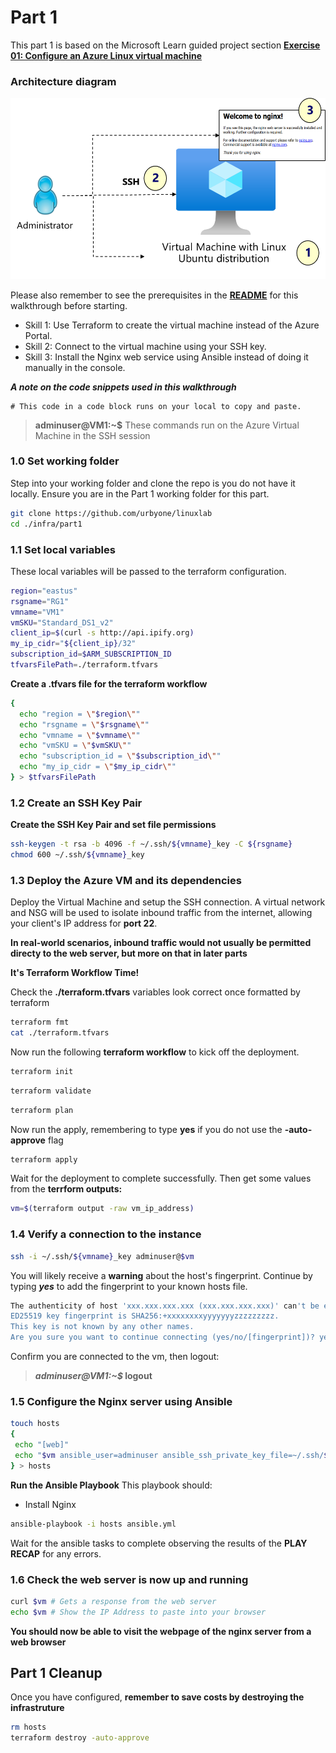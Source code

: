 # Part 1

This part 1 is based on the Microsoft Learn guided project section **[Exercise 01: Configure an Azure Linux virtual machine](https://microsoftlearning.github.io/Deploy-and-administer-Linux-virtual-machines-in-Azure/Instructions/Labs/Lab01-configure-vms.html)**

### Architecture diagram

![VM](../../images/lab01.png)

Please also remember to see the prerequisites in the **[README](../../README.md)** for this walkthrough before starting.

- Skill 1: Use Terraform to create the virtual machine instead of the Azure Portal.
- Skill 2: Connect to the virtual machine using your SSH key.
- Skill 3: Install the Nginx web service using Ansible instead of doing it manually in the console.

**_A note on the code snippets used in this walkthrough_**


```
# This code in a code block runs on your local to copy and paste.
```

> **adminuser@VM1:~$** These commands run on the Azure Virtual Machine in the SSH session

### 1.0 Set working folder
Step into your working folder and clone the repo is you do not have it locally. Ensure you are in the Part 1 working folder for this part.

```sh
git clone https://github.com/urbyone/linuxlab
cd ./infra/part1
```

### 1.1 Set local variables
These local variables will be passed to the terraform configuration. 

```sh
region="eastus"
rsgname="RG1"
vmname="VM1"
vmSKU="Standard_DS1_v2"
client_ip=$(curl -s http://api.ipify.org)
my_ip_cidr="${client_ip}/32"
subscription_id=$ARM_SUBSCRIPTION_ID
tfvarsFilePath=./terraform.tfvars
```

**Create a .tfvars file for the terraform workflow**


```sh
{
  echo "region = \"$region\""
  echo "rsgname = \"$rsgname\""
  echo "vmname = \"$vmname\""
  echo "vmSKU = \"$vmSKU\""
  echo "subscription_id = \"$subscription_id\""
  echo "my_ip_cidr = \"$my_ip_cidr\""
} > $tfvarsFilePath

```
### 1.2 Create an SSH Key Pair 

**Create the SSH Key Pair and set file permissions**


```sh
ssh-keygen -t rsa -b 4096 -f ~/.ssh/${vmname}_key -C ${rsgname}
chmod 600 ~/.ssh/${vmname}_key
```

### 1.3 Deploy the Azure VM and its dependencies
Deploy the Virtual Machine and setup the SSH connection. A virtual network and NSG will be used to isolate inbound traffic from the internet, allowing your client's IP address for **port 22**. 

**In real-world scenarios, inbound traffic would not usually be permitted directy to the web server, but more on that in later parts**

**It's Terraform Workflow Time!**

Check the **./terraform.tfvars** variables look correct once formatted by terraform


```sh
terraform fmt
cat ./terraform.tfvars
```

Now run the following **terraform workflow** to kick off the deployment.

```sh
terraform init
```

```sh
terraform validate
```
```sh
terraform plan
```
 Now run the apply, remembering to type **yes** if you do not use the **-auto-approve** flag
```sh
terraform apply
```
Wait for the deployment to complete successfully.
Then get some values from the **terrform outputs:**

```sh
vm=$(terraform output -raw vm_ip_address)
```

### 1.4 Verify a connection to the instance

```sh
ssh -i ~/.ssh/${vmname}_key adminuser@$vm
```
You will likely receive a **warning** about the host's fingerprint. Continue by typing **_yes_** to add the fingerprint to your known hosts file.

```sh
The authenticity of host 'xxx.xxx.xxx.xxx (xxx.xxx.xxx.xxx)' can't be established.
ED25519 key fingerprint is SHA256:+xxxxxxxxyyyyyyyzzzzzzzzz.
This key is not known by any other names.
Are you sure you want to continue connecting (yes/no/[fingerprint])? yes
```
Confirm you are connected to the vm, then logout:

>**_adminuser@VM1:~$_ logout**

### 1.5 Configure the Nginx server using Ansible

```sh
touch hosts
{
 echo "[web]"
 echo "$vm ansible_user=adminuser ansible_ssh_private_key_file=~/.ssh/${vmname}_key"
} > hosts

```
**Run the Ansible Playbook**
This playbook should:
- Install Nginx

```sh
ansible-playbook -i hosts ansible.yml
```
Wait for the ansible tasks to complete observing the results of the **PLAY RECAP** for any errors.

### 1.6 Check the web server is now up and running


```sh
curl $vm # Gets a response from the web server
echo $vm # Show the IP Address to paste into your browser
```
**You should now be able to visit the webpage of the nginx server from a web browser**


## Part 1 Cleanup
Once you have configured, **remember to save costs by destroying the infrastruture**


```sh
rm hosts
terraform destroy -auto-approve
```